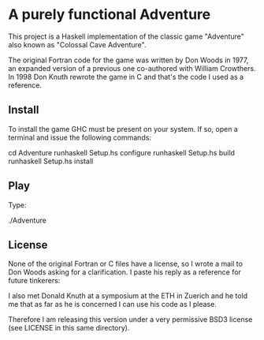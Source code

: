 A purely functional Adventure
=============================
This project is a Haskell implementation of the classic game "Adventure"
also known as "Colossal Cave Adventure".

The original Fortran code for the game was written by Don Woods in 1977,
an expanded version of a previous one co-authored with William
Crowthers. In 1998 Don Knuth rewrote the game in C and that's the code I
used as a reference.

Install
-------
To install the game GHC must be present on your system. If so, open a
terminal and issue the following commands:

  cd Adventure
  runhaskell Setup.hs configure
  runhaskell Setup.hs build
  runhaskell Setup.hs install


Play
----
Type:

  ./Adventure

License
-------
None of the original Fortran or C files have a license, so I wrote a mail
to Don Woods asking for a clarification. I paste his reply as a reference
for future tinkerers:



I also met Donald Knuth at a symposium at the ETH in Zuerich and he told me
that as far as he is concerned I can use his code as I please.

Therefore I am releasing this version under a very permissive BSD3 license
(see LICENSE in this same directory).
